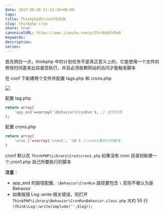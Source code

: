 ```yaml
---  
date: 2017-08-26 11:14:38+08:00  
tags:   
title: Thinkphp的cron计划任务  
slug: thinkphp-cron  
share: true  
canonicalURL: https://www.jianshu.com/p/55c4bb65d9e8  
keywords:   
description:   
series:   
---  
```

  
首先明白一点，thinkphp 中的计划任务不是真正意义上的，它是使用一个文件的修改时间差来比较是否执行，并且必须依赖网站的访问才能触发脚本  
  
在 conf 下新建两个文件并配置 tags.php 和 crons.php  
  
![](/images/20231208091261.webp)  
  
配置 tag.php  
```php  
return array(  
    'app_end'=>array('\Behavior\CronRun'), // 定时任务  
);  
```  
配置 crons.php  
```php  
return array(  
    'cron_1'=>array('cron1', '10') //cron1要执行的脚本  
)  
````  
cron1 默认在 `ThinkPHP\Library\Cron\cron1.php` 如果没有 cron 目录则新建一个,cron1.php 自己所要执行的脚本  
  
**注意**：  
* app_end 的路径配置，`\Behavior\CronRun` 路径要包含 `\` 否则不被认为是 Behavior  
* 如果报错 Log::write 相关错误，则打开 `ThinkPHP\Library\Behavior\CronRunBehavior.class.php` 大约 55 行 `\Think\Log::write(implode('',$log));`  
  
